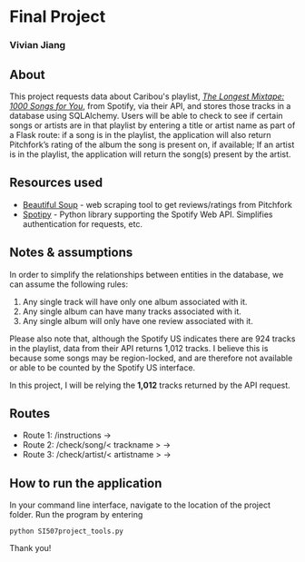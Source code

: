 
# Final Project

### Vivian Jiang

## About
This project requests data about Caribou's playlist, *[The Longest Mixtape: 1000 Songs for You](https://open.spotify.com/playlist/4Dg0J0ICj9kKTGDyFu0Cv4?si=K8WGBb1YQambb0X-IqK5xQ)*, from Spotify, via their API, and stores those tracks in a database using SQLAlchemy. Users will be able to check to see if certain songs or artists are in that playlist by entering a title or artist name as part of a Flask route: if a song is in the playlist, the application will also return Pitchfork’s rating of the album the song is present on, if available; If an artist is in the playlist, the application will return the song(s) present by the artist.

## Resources used

 - [Beautiful Soup](https://www.crummy.com/software/BeautifulSoup/bs4/doc/) - web scraping tool to get reviews/ratings from Pitchfork
 - [Spotipy](https://spotipy.readthedocs.io/en/latest/) - Python library supporting the Spotify Web API. Simplifies authentication for requests, etc.

## Notes & assumptions

In order to simplify the relationships between entities in the database, we can assume the following rules:
1. Any single track will have only one album associated with it.
2. Any single album can have many tracks associated with it. 
3. Any single album will only have one review associated with it.

Please also note that, although the Spotify US indicates there are 924 tracks in the playlist, data from their API returns 1,012 tracks. I believe this is because some songs may be region-locked, and are therefore not available or able to be counted by the Spotify US interface.

In this project, I will be relying the **1,012** tracks returned by the API request.

## Routes

-   Route 1: /instructions →
-   Route 2: /check/song/< trackname > →
-   Route 3: /check/artist/< artistname > →

## How to run the application
In your command line interface, navigate to the location of the project folder. Run the program by entering
```
python SI507project_tools.py
```
Thank you!